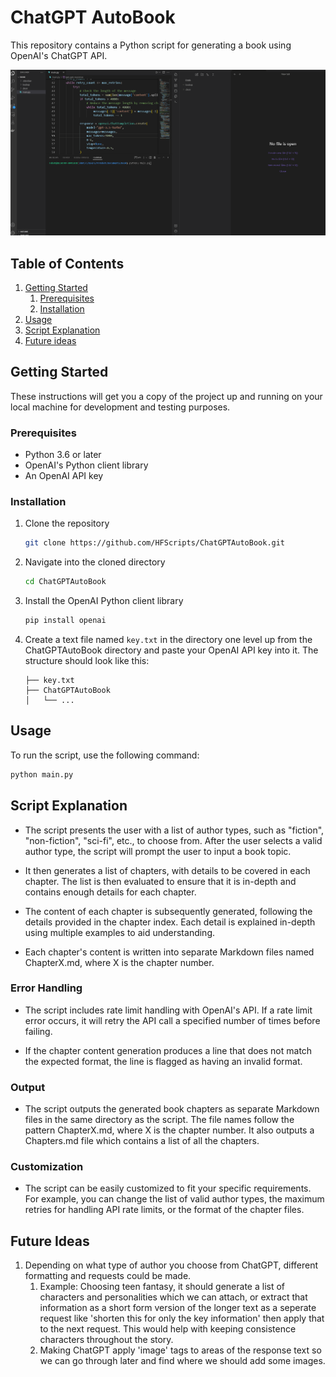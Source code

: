 # ChatGPT AutoBook

This repository contains a Python script for generating a book using OpenAI's ChatGPT API.

![BookCreation GIF](https://github.com/HFScripts/ChatGPTAutoBook/raw/main/non-fiction-social-media-influence/BookCreation.gif)


## Table of Contents
1. [Getting Started](#getting-started)
    1. [Prerequisites](#prerequisites)
    1. [Installation](#installation)
2. [Usage](#usage)
3. [Script Explanation](#script-explanation)
4. [Future ideas](#future-ideas)

## Getting Started

These instructions will get you a copy of the project up and running on your local machine for development and testing purposes.

### Prerequisites

- Python 3.6 or later
- OpenAI's Python client library
- An OpenAI API key

### Installation

1. Clone the repository
    ```bash
    git clone https://github.com/HFScripts/ChatGPTAutoBook.git
    ```

2. Navigate into the cloned directory
    ```bash
    cd ChatGPTAutoBook
    ```

3. Install the OpenAI Python client library
    ```bash
    pip install openai
    ```

4. Create a text file named `key.txt` in the directory one level up from the ChatGPTAutoBook directory and paste your OpenAI API key into it. The structure should look like this:

    ```
    ├── key.txt
    ├── ChatGPTAutoBook
    │   └── ...
    ```

## Usage

To run the script, use the following command:

```bash
python main.py
```

## Script Explanation

- The script presents the user with a list of author types, such as "fiction", "non-fiction", "sci-fi", etc., to choose from. After the user selects a valid author type, the script will prompt the user to input a book topic.

- It then generates a list of chapters, with details to be covered in each chapter. The list is then evaluated to ensure that it is in-depth and contains enough details for each chapter.

- The content of each chapter is subsequently generated, following the details provided in the chapter index. Each detail is explained in-depth using multiple examples to aid understanding.

- Each chapter's content is written into separate Markdown files named ChapterX.md, where X is the chapter number.

### Error Handling
- The script includes rate limit handling with OpenAI's API. If a rate limit error occurs, it will retry the API call a specified number of times before failing.

- If the chapter content generation produces a line that does not match the expected format, the line is flagged as having an invalid format.

### Output
- The script outputs the generated book chapters as separate Markdown files in the same directory as the script. The file names follow the pattern ChapterX.md, where X is the chapter number. It also outputs a Chapters.md file which contains a list of all the chapters.

### Customization
- The script can be easily customized to fit your specific requirements. For example, you can change the list of valid author types, the maximum retries for handling API rate limits, or the format of the chapter files.

## Future Ideas
1. Depending on what type of author you choose from ChatGPT, different formatting and requests could be made. 
    1. Example: Choosing teen fantasy, it should generate a list of characters and personalities which we can attach, or extract that information as a short form version of the longer text as a seperate request like 'shorten this for only the key information' then apply that to the next request. This would help with keeping consistence characters throughout the story.
    2. Making ChatGPT apply 'image' tags to areas of the response text so we can go through later and find where we should add some images.
